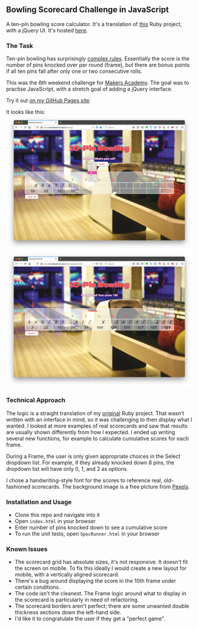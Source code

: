 ## Bowling Scorecard Challenge in JavaScript

A ten-pin bowling score calculator. It's a translation of [this](https://github.com/mscwilson/bowling-challenge-ruby) Ruby project, with a jQuery UI. It's hosted [here](https://mscwilson.github.io/bowling).


### The Task
Ten-pin bowling has surprisingly [complex rules](https://en.wikipedia.org/wiki/Ten-pin_bowling#Scoring). Essentially the score is the number of pins knocked over per round (frame), but there are bonus points if all ten pins fall after only one or two consecutive rolls.

This was the 6th weekend challenge for [Makers Academy](https://makers.tech). The goal was to practise JavaScript, with a stretch goal of adding a jQuery interface.

Try it out [on my GitHub Pages site](https://mscwilson.github.io/bowling).

It looks like this:
![during a game](images/bowling-dropdown.png)
![end of the game](images/bowling-ended.png)

### Technical Approach
The logic is a straight translation of my [original](https://github.com/mscwilson/bowling-challenge-ruby) Ruby project. That wasn't written with an interface in mind, so it was challenging to then display what I wanted. I looked at more examples of real scorecards and saw that results are usually shown differently from how I expected. I ended up writing several new functions, for example to calculate cumulative scores for each frame.

During a Frame, the user is only given appropriate choices in the Select dropdown list. For example, if they already knocked down 8 pins, the dropdown list will have only 0, 1, and 2 as options.

I chose a handwriting-style font for the scores to reference real, old-fashioned scorecards. The background image is a free picture from [Pexels](https://www.pexels.com/).

### Installation and Usage
* Clone this repo and navigate into it
* Open `index.html` in your browser
* Enter number of pins knocked down to see a cumulative score
* To run the unit tests, open `SpecRunner.html` in your browser

### Known Issues
* The scorecard grid has absolute sizes, it's not responsive. It doesn't fit the screen on mobile. To fix this ideally I would create a new layout for mobile, with a vertically aligned scorecard.
* There's a bug around displaying the score in the 10th frame under certain conditions.
* The code isn't the cleanest. The Frame logic around what to display in the scorecard is particularly in need of refactoring.
* The scorecard borders aren't perfect; there are some unwanted double thickness sections down the left-hand side.
* I'd like it to congratulate the user if they get a "perfect game".
